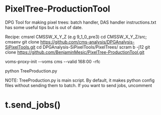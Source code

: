 # PixelTree-ProductionTool

DPG Tool for making pixel trees: batch handler, DAS handler
instructions.txt has some useful tips but is out of date.

Recipe:
cmsrel CMSSW_X_Y_Z (e.g 9_1_0_pre3)
cd CMSSW_X_Y_Z/src; cmsenv
git clone https://github.com/cms-analysis/DPGAnalysis-SiPixelTools.git
cd DPGAnalysis-SiPixelTools/PixelTrees/
scram b -j12
git clone https://github.com/BenjaminMesic/PixelTree-ProductionTool.git

voms-proxy-init --voms cms --valid 168:00 -rfc

python TreeProduction.py

NOTE:
TreeProduction.py is main script. 
By default, it makes python config files without sending them to batch.
If you want to send jobs, uncomment
# t.send_jobs()
